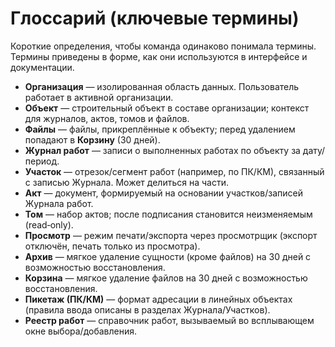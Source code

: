 # Глоссарий (ключевые термины)

Короткие определения, чтобы команда одинаково понимала термины. Термины приведены в форме, как они используются в интерфейсе и документации.

- **Организация** — изолированная область данных. Пользователь работает в активной организации.
- **Объект** — строительный объект в составе организации; контекст для журналов, актов, томов и файлов.
- **Файлы** — файлы, прикреплённые к объекту; перед удалением попадают в **Корзину** (30 дней).
- **Журнал работ** — записи о выполненных работах по объекту за дату/период.
- **Участок** — отрезок/сегмент работ (например, по ПК/КМ), связанный с записью Журнала. Может делиться на части.
- **Акт** — документ, формируемый на основании участков/записей Журнала работ.
- **Том** — набор актов; после подписания становится неизменяемым (read‑only).
- **Просмотр** — режим печати/экспорта через просмотрщик (экспорт отключён, печать только из просмотра).
- **Архив** — мягкое удаление сущности (кроме файлов) на 30 дней с возможностью восстановления.
- **Корзина** — мягкое удаление файлов на 30 дней с возможностью восстановления.
- **Пикетаж (ПК/КМ)** — формат адресации в линейных объектах (правила ввода описаны в разделах Журнала/Участков).
- **Реестр работ** — справочник работ, вызываемый во всплывающем окне выбора/добавления.
